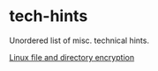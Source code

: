 # tech-hints
Unordered list of misc. technical hints.

[Linux file and directory encryption](linux_encryption.md)


